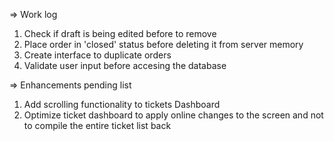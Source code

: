 
=> Work log
1) Check if draft is being edited before to remove
2) Place order in 'closed' status before deleting it from server memory
3) Create interface to duplicate orders
4) Validate user input before accesing the database

=> Enhancements pending list
1) Add scrolling functionality to tickets Dashboard
2) Optimize ticket dashboard to apply online changes to the screen and not to compile the entire ticket list back
